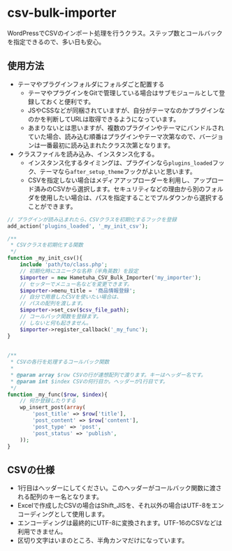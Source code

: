 csv-bulk-importer
=================

WordPressでCSVのインポート処理を行うクラス。ステップ数とコールバックを指定できるので、多い日も安心。

## 使用方法
* テーマやプラグインフォルダにフォルダごと配置する
	* テーマやプラグインをGitで管理している場合はサブモジュールとして登録しておくと便利です。
	* JSやCSSなどが同梱されていますが、自分がテーマなのかプラグインなのかを判断してURLは取得できるようになっています。
	* あまりないとは思いますが、複数のプラグインやテーマにバンドルされていた場合、読み込む順番はプラグインやテーマ次第なので、バージョンは一番最初に読み込まれたクラス次第となります。
* クラスファイルを読み込み、インスタンス化する。
	* インスタンス化するタイミングは、プラグインなら`plugins_loaded`フック、テーマなら`after_setup_theme`フックがよいと思います。
	* CSVを指定しない場合はメディアアップローダーを利用し、アップロード済みのCSVから選択します。セキュリティなどの理由から別のフォルダを使用したい場合は、パスを指定することでプルダウンから選択することができます。

```php
// プラグインが読み込まれたら、CSVクラスを初期化するフックを登録  
add_action('plugins_loaded', '_my_init_csv');  

/**  
 * CSVクラスを初期化する関数  
 */  
function _my_init_csv(){  
    include 'path/to/class.php';  
    // 初期化時にユニークな名称（半角英数）を設定  
    $importer = new Hametuha_CSV_Bulk_Importer('my_importer');  
    // セッターでメニュー名などを変更できます。  
    $importer->menu_title = '商品情報登録';  
    // 自分で用意したCSVを使いたい場合は、  
    // パスの配列を渡します。  
    $importer->set_csv($csv_file_path);  
    // コールバック関数を登録ます。  
    // しないと何も起きません。  
    $importer->register_callback('_my_func');  
}
  
  
/**  
 * CSVの各行を処理するコールバック関数  
 *   
 * @param array $row CSVの行が連想配列で渡ります。キーはヘッダー名です。  
 * @param int $index CSVの何行目か。ヘッダーが1行目です。  
 */  
function _my_func($row, $index){  
	// 何か登録したりする  
	wp_insert_post(array(  
		'post_title' => $row['title'],  
		'post_content' => $row['content'],  
		'post_type' => 'post',  
		'post_status' => 'publish',  
	));  
}  
```

## CSVの仕様

* 1行目はヘッダーにしてください。このヘッダーがコールバック関数に渡される配列のキー名となります。
* Excelで作成したCSVの場合はShift_JISを、それ以外の場合はUTF-8をエンコーディングとして使用します。
* エンコーディングは最終的にUTF-8に変換されます。UTF-16のCSVなどは利用できません。
* 区切り文字はいまのところ、半角カンマだけになっています。


